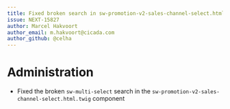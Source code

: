 ```yaml
---
title: Fixed broken search in sw-promotion-v2-sales-channel-select.html.twig
issue: NEXT-15827
author: Marcel Hakvoort
author_email: m.hakvoort@cicada.com
author_github: @celha
---
```

# Administration
* Fixed the broken `sw-multi-select` search in the `sw-promotion-v2-sales-channel-select.html.twig` component
